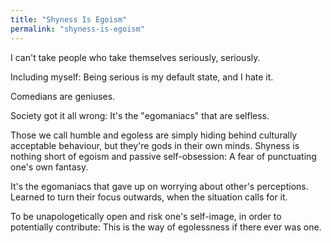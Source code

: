 ```yaml
---
title: "Shyness Is Egoism"
permalink: "shyness-is-egoism"
---
```


I can't take people who take themselves seriously, seriously.

Including myself: Being serious is my default state, and I hate it.

Comedians are geniuses.

Society got it all wrong: It's the "egomaniacs" that are selfless.

Those we call humble and egoless are simply hiding behind culturally acceptable behaviour, but they're gods in their own minds. Shyness is nothing short of egoism and passive self-obsession: A fear of punctuating one's own fantasy.

It's the egomaniacs that gave up on worrying about other's perceptions. Learned to turn their focus outwards, when the situation calls for it.

To be unapologetically open and risk one's self-image, in order to potentially contribute: This is the way of egolessness if there ever was one.
